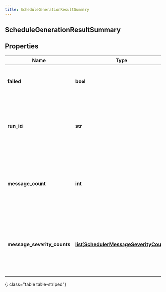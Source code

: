 ```yaml
---
title: ScheduleGenerationResultSummary
---
```

## ScheduleGenerationResultSummary

## Properties

|Name | Type | Description | Notes|
|------------ | ------------- | ------------- | -------------|
| **failed** | **bool** | Whether the schedule generation run failed | [optional] |
| **run_id** | **str** | The ID of the schedule generation run. Reference this when requesting support | [optional] |
| **message_count** | **int** | The number of schedule generation messages for this schedule generation run | [optional] |
| **message_severity_counts** | [**list[SchedulerMessageSeverityCount]**](SchedulerMessageSeverityCount.html) | The list of schedule generation message counts by severity for this schedule generation run | [optional] |
{: class="table table-striped"}


